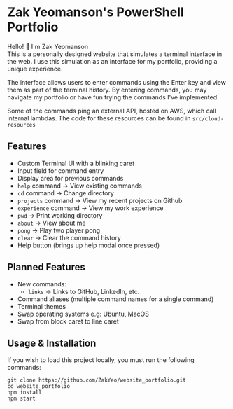 # Zak Yeomanson's PowerShell Portfolio

Hello! 👋 I'm Zak Yeomanson <br>
This is a personally designed website that simulates a terminal interface in the web. I use this simulation as an interface for my portfolio, providing a unique experience.

The interface allows users to enter commands using the Enter key and view them as part of the terminal history. By entering commands, you may navigate my portfolio or have fun trying the commands I've implemented.

Some of the commands ping an external API, hosted on AWS, which call internal lambdas. The code for these resources can be found in `src/cloud-resources`

## Features

- Custom Terminal UI with a blinking caret
- Input field for command entry
- Display area for previous commands
- `help` command -> View existing commands
- `cd` command -> Change directory
- `projects` command -> View my recent projects on Github
- `experience` command -> View my work experience
- `pwd` -> Print working directory
- `about` -> View about me
- `pong` -> Play two player pong
- `clear` -> Clear the command history
- Help button (brings up help modal once pressed)

## Planned Features

- New commands:
  - `links` -> Links to GitHub, LinkedIn, etc.
- Command aliases (multiple command names for a single command)
- Terminal themes
- Swap operating systems e.g: Ubuntu, MacOS
- Swap from block caret to line caret

## Usage & Installation

If you wish to load this project locally, you must run the following commands:

```
git clone https://github.com/ZakYeo/website_portfolio.git
cd website_portfolio
npm install
npm start
```
